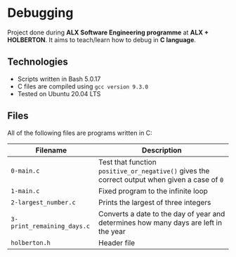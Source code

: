 # Debugging

Project done during **ALX Software Engineering programme** at **ALX + HOLBERTON**. It aims to teach/learn how to debug in **C language**.


## Technologies
* Scripts written in Bash 5.0.17
* C files are compiled using `gcc version 9.3.0`
* Tested on Ubuntu 20.04 LTS

## Files
All of the following files are programs written in C:

| Filename | Description |
| -------- | ----------- |
| `0-main.c` | Test that function `positive_or_negative()` gives the correct output when given a case of `0` |
| `1-main.c` | Fixed program to the infinite loop |
| `2-largest_number.c` | Prints the largest of three integers |
| `3-print_remaining_days.c` | Converts a date to the day of year and determines how many days are left in the year |
| `holberton.h` | Header file |

